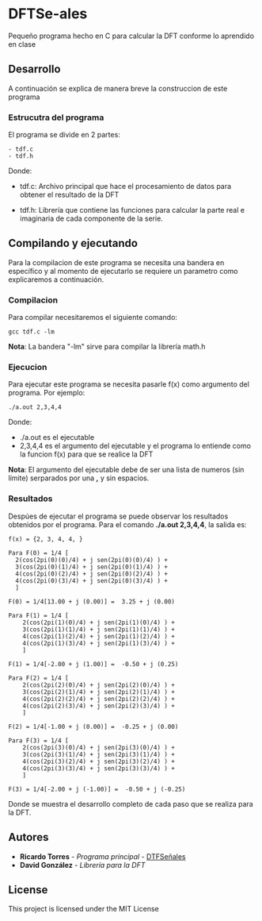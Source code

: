 # DFTSe-ales
Pequeño programa hecho en C para calcular la DFT conforme lo aprendido
  en clase
## Desarrollo
A continuación se explica de manera breve la construccion de este programa
### Estrucutra del programa
El programa se divide en 2 partes:

```
- tdf.c
- tdf.h
```

Donde:
- tdf.c: Archivo principal que hace el procesamiento de datos para 
  obtener el resultado de la DFT

- tdf.h: Librería que contiene las funciones para calcular la parte
  real e imaginaria de cada componente de la serie.

## Compilando y ejecutando
Para la compilacion de este programa se necesita una bandera en específico
y al momento de ejecutarlo se requiere un parametro como explicaremos a
continuación.

### Compilacion
Para compilar necesitaremos el siguiente comando:

```
gcc tdf.c -lm
```

**Nota**: La bandera "-lm" sirve para compilar la librería math.h

### Ejecucion
Para ejecutar este programa se necesita pasarle f(x) como argumento 
  del programa. Por ejemplo:
  
```
./a.out 2,3,4,4
```

Donde:

- ./a.out es el ejecutable
- 2,3,4,4 es el argumento del ejecutable y el programa lo entiende 
  como la funcion f(x) para que se realice la DFT
  
**Nota**: El argumento del ejecutable debe de ser una lista de numeros (sin límite) serparados
por una **,** y sin espacios. 

### Resultados

Despúes de ejecutar el programa se puede observar los resultados obtenidos
  por el programa. Para el comando **./a.out 2,3,4,4**, la salida es:
  
```
f(x) = {2, 3, 4, 4, }

Para F(0) = 1/4 [
  2(cos(2pi(0)(0)/4) + j sen(2pi(0)(0)/4) ) +
  3(cos(2pi(0)(1)/4) + j sen(2pi(0)(1)/4) ) +
  4(cos(2pi(0)(2)/4) + j sen(2pi(0)(2)/4) ) +
  4(cos(2pi(0)(3)/4) + j sen(2pi(0)(3)/4) ) +
  ]
  
F(0) = 1/4[13.00 + j (0.00)] =  3.25 + j (0.00)

Para F(1) = 1/4 [
	2(cos(2pi(1)(0)/4) + j sen(2pi(1)(0)/4) ) + 
	3(cos(2pi(1)(1)/4) + j sen(2pi(1)(1)/4) ) + 
	4(cos(2pi(1)(2)/4) + j sen(2pi(1)(2)/4) ) + 
	4(cos(2pi(1)(3)/4) + j sen(2pi(1)(3)/4) ) + 
	]
	
F(1) = 1/4[-2.00 + j (1.00)] =  -0.50 + j (0.25)

Para F(2) = 1/4 [
	2(cos(2pi(2)(0)/4) + j sen(2pi(2)(0)/4) ) + 
	3(cos(2pi(2)(1)/4) + j sen(2pi(2)(1)/4) ) + 
	4(cos(2pi(2)(2)/4) + j sen(2pi(2)(2)/4) ) + 
	4(cos(2pi(2)(3)/4) + j sen(2pi(2)(3)/4) ) + 
	]
	
F(2) = 1/4[-1.00 + j (0.00)] =  -0.25 + j (0.00)

Para F(3) = 1/4 [
	2(cos(2pi(3)(0)/4) + j sen(2pi(3)(0)/4) ) + 
	3(cos(2pi(3)(1)/4) + j sen(2pi(3)(1)/4) ) + 
	4(cos(2pi(3)(2)/4) + j sen(2pi(3)(2)/4) ) + 
	4(cos(2pi(3)(3)/4) + j sen(2pi(3)(3)/4) ) + 
	]
	
F(3) = 1/4[-2.00 + j (-1.00)] =  -0.50 + j (-0.25)
```

Donde se muestra el desarrollo completo de cada paso que se realiza para
  la DFT.
  
## Autores
* **Ricardo Torres** - *Programa principal* - [DTFSeñales](https://github.com/Ricarnicero/DFTSe-ales.git)
* **David González** - *Librería para la DFT*

## License

This project is licensed under the MIT License
